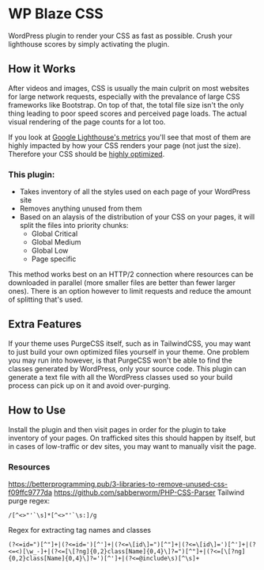 # WP Blaze CSS

WordPress plugin to render your CSS as fast as possible. Crush your lighthouse scores by simply activating the plugin. 

## How it Works

After videos and images, CSS is usually the main culprit on most websites for large network requests, especially with the prevalance of large CSS frameworks like Bootstrap. On top of that, the total file size isn't the only thing leading to poor speed scores and perceived page loads. The actual visual rendering of the page counts for a lot too. 

If you look at [Google Lighthouse's metrics](https://web.dev/performance-scoring/#lighthouse-6) you'll see that most of them are highly impacted by how your CSS renders your page (not just the size). Therefore your CSS should be [highly optimized](https://web.dev/fast/#optimize-your-css).

### This plugin:

- Takes inventory of all the styles used on each page of your WordPress site
- Removes anything unused from them
- Based on an alaysis of the distribution of your CSS on your pages, it will split the files into priority chunks:
  - Global Critical
  - Global Medium
  - Global Low
  - Page specific

This method works best on an HTTP/2 connection where resources can be downloaded in parallel (more smaller files are better than fewer larger ones). There is an option however to limit requests and reduce the amount of splitting that's used. 

## Extra Features

If your theme uses PurgeCSS itself, such as in TailwindCSS, you may want to just build your own optimized files yourself in your theme. One problem you may run into however, is that PurgeCSS won't be able to find the classes generated by WordPress, only your source code. This plugin can generate a text file with all the WordPress classes used so your build process can pick up on it and avoid over-purging. 

## How to Use

Install the plugin and then visit pages in order for the plugin to take inventory of your pages. On trafficked sites this should happen by itself, but in cases of low-traffic or dev sites, you may want to manually visit the page.

### Resources
https://betterprogramming.pub/3-libraries-to-remove-unused-css-f09ffc9777da
https://github.com/sabberworm/PHP-CSS-Parser
Tailwind purge regex: 
```
/[^<>"'`\s]*[^<>"'`\s:]/g
```

Regex for extracting tag names and classes
```
(?<=id=")[^"]+|(?<=id=')[^']+|(?<=\[id\]=")[^"]+|(?<=\[id\]=')[^']+|(?<=<)[\w_-]+|(?<=[\[?ng]{0,2}class[Name]{0,4}\]?=")[^"]+|(?<=[\[?ng]{0,2}class[Name]{0,4}\]?=')[^']+|(?<=@include\s)[^\s]+
```
